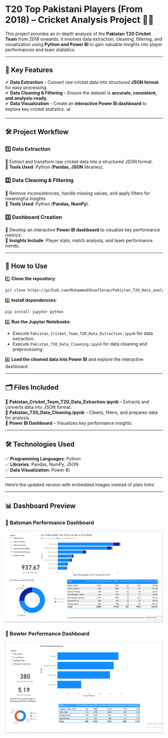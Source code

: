 # **T20 Top Pakistani Players (From 2018) – Cricket Analysis Project** 🏏✨  

This project provides an in-depth analysis of the **Pakistan T20 Cricket Team** from 2018 onwards. It involves data extraction, cleaning, filtering, and visualization using **Python and Power BI** to gain valuable insights into player performances and team statistics.  

---

## **🚀 Key Features**  
✔ **Data Extraction** – Convert raw cricket data into structured **JSON format** for easy processing.  
✔ **Data Cleaning & Filtering** – Ensure the dataset is **accurate, consistent, and analysis-ready**.  
✔ **Data Visualization** – Create an **interactive Power BI dashboard** to explore key cricket statistics. 📊  

---

## **🛠 Project Workflow**  

### **1️⃣ Data Extraction**  
🔹 Extract and transform raw cricket data into a structured JSON format.  
🔹 **Tools Used**: Python (**Pandas, JSON** libraries).  

### **2️⃣ Data Cleaning & Filtering**  
🔹 Remove inconsistencies, handle missing values, and apply filters for meaningful insights.  
🔹 **Tools Used**: Python (**Pandas, NumPy**).  

### **3️⃣ Dashboard Creation**  
🔹 Develop an interactive **Power BI dashboard** to visualize key performance metrics.  
🔹 **Insights Include**: Player stats, match analysis, and team performance trends.  

---

## **📂 How to Use**  

1️⃣ **Clone the repository**:  
```bash
git clone https://github.com/MuhammadShaafImran/Pakistan_T20_Data_analysis_project_1.git
```  

2️⃣ **Install dependencies**:  
```bash
pip install jupyter python
```  

3️⃣ **Run the Jupyter Notebooks**:  
   - Execute `Pakistan_Cricket_Team_T20_Data_Extraction.ipynb` for data extraction.  
   - Execute `Pakistan_T20_Data_Cleaning.ipynb` for data cleaning and preprocessing.  

4️⃣ **Load the cleaned data into Power BI** and explore the interactive dashboard.  

---

## **🗂 Files Included**  

📌 **Pakistan_Cricket_Team_T20_Data_Extraction.ipynb** – Extracts and converts data into JSON format.  
📌 **Pakistan_T20_Data_Cleaning.ipynb** – Cleans, filters, and prepares data for analysis.  
📌 **Power BI Dashboard** – Visualizes key performance insights.  

---

## **🛠 Technologies Used**  

✅ **Programming Languages**: Python  
✅ **Libraries**: Pandas, NumPy, JSON  
✅ **Data Visualization**: Power BI  

---

Here’s the updated version with embedded images instead of plain links:  

---

## **📊 Dashboard Preview**  

### **🏏 Batsman Performance Dashboard**  
![Batsman Dashboard](https://github.com/M-Abdullah-Ali-2468/T20-Top-Pakistani-Players/blob/main/Top%20Batters.PNG)  

### **🏏 Bowler Performance Dashboard**  
![Bowler Dashboard](https://github.com/M-Abdullah-Ali-2468/T20-Top-Pakistani-Players/blob/main/Top%20Bowlers.PNG)  

